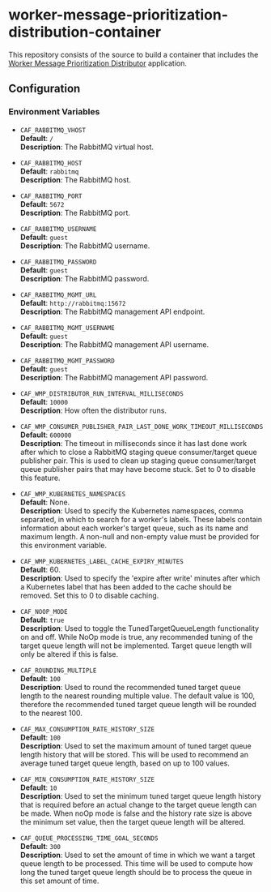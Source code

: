 # worker-message-prioritization-distribution-container

This repository consists of the source to build a container that includes the 
[Worker Message Prioritization Distributor](https://github.com/WorkerFramework/worker-message-prioritization/tree/main/worker-message-prioritization-distribution) application.

## Configuration

### Environment Variables

* `CAF_RABBITMQ_VHOST`  
    **Default**: `/`  
    **Description**: The RabbitMQ virtual host.

* `CAF_RABBITMQ_HOST`  
    **Default**: `rabbitmq`  
    **Description**: The RabbitMQ host.

* `CAF_RABBITMQ_PORT`  
    **Default**: `5672`  
    **Description**: The RabbitMQ port.

* `CAF_RABBITMQ_USERNAME`  
    **Default**: `guest`  
    **Description**: The RabbitMQ username.

* `CAF_RABBITMQ_PASSWORD`  
    **Default**: `guest`  
    **Description**: The RabbitMQ password.

* `CAF_RABBITMQ_MGMT_URL`  
    **Default**: `http://rabbitmq:15672`  
    **Description**: The RabbitMQ management API endpoint.

* `CAF_RABBITMQ_MGMT_USERNAME`  
    **Default**: `guest`  
    **Description**: The RabbitMQ management API username.

* `CAF_RABBITMQ_MGMT_PASSWORD`  
    **Default**: `guest`  
    **Description**: The RabbitMQ management API password.

* `CAF_WMP_DISTRIBUTOR_RUN_INTERVAL_MILLISECONDS`  
    **Default**: `10000`  
    **Description**: How often the distributor runs.

* `CAF_WMP_CONSUMER_PUBLISHER_PAIR_LAST_DONE_WORK_TIMEOUT_MILLISECONDS`  
    **Default**: `600000`  
    **Description**: The timeout in milliseconds since it has last done work after which to close a RabbitMQ staging queue consumer/target
    queue publisher pair. This is used to clean up staging queue consumer/target queue publisher pairs that may have become stuck.
    Set to 0 to disable this feature.

* `CAF_WMP_KUBERNETES_NAMESPACES`  
    **Default**: None.  
    **Description**: Used to specify the Kubernetes namespaces, comma separated, in which to search for a worker's labels. These
    labels contain information about each worker's target queue, such as its name and maximum length. A non-null and non-empty value must be provided for this environment variable.

* `CAF_WMP_KUBERNETES_LABEL_CACHE_EXPIRY_MINUTES`  
    **Default**: 60.  
    **Description**: Used to specify the 'expire after write' minutes after which a Kubernetes label that has been added to the cache
    should be removed. Set this to 0 to disable caching.

* `CAF_NOOP_MODE`  
  **Default**: `true`  
  **Description**: Used to toggle the TunedTargetQueueLength functionality on and off. While NoOp mode is true, any recommended tuning 
  of the target queue length will not be implemented. Target queue length will only be altered if this is false. 

* `CAF_ROUNDING_MULTIPLE`  
  **Default**: `100`  
  **Description**: Used to round the recommended tuned target queue length to the nearest rounding multiple value. The default value 
  is 100, therefore the recommended tuned target queue length will be rounded to the nearest 100.

* `CAF_MAX_CONSUMPTION_RATE_HISTORY_SIZE`  
  **Default**: `100`  
  **Description**: Used to set the maximum amount of tuned target queue length history that will be stored. This will be used to 
  recommend an average tuned target queue length, based on up to 100 values. 

* `CAF_MIN_CONSUMPTION_RATE_HISTORY_SIZE`  
  **Default**: `10`  
  **Description**: Used to set the minimum tuned target queue length history that is required before an actual change to the target 
  queue length can be made. When noOp mode is false and the history rate size is above the minimum set value, then the target queue 
  length will be altered. 

* `CAF_QUEUE_PROCESSING_TIME_GOAL_SECONDS`  
  **Default**: `300`  
  **Description**: Used to set the amount of time in which we want a target queue length to be processed. This time will be used to 
  compute how long the tuned target queue length should be to process the queue in this set amount of time. 
